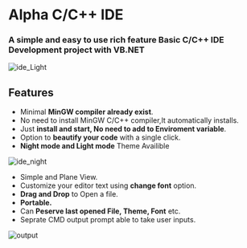 # Alpha C/C++ IDE
### A simple and easy to use rich feature Basic C/C++ IDE Development project with VB.NET

 ![ide_Light](https://user-images.githubusercontent.com/70005117/197515152-c52d48c2-8fdd-4c0b-bdc8-225a54ce2ebd.jpg)

## Features
* Minimal __MinGW compiler already exist__.
* No need to install MinGW C/C++ compiler,It automatically installs. 
* Just __install and start, No need to add to Enviroment variable__.
* Option to __beautify your code__ with a single click.
* __Night mode and Light mode__ Theme Availible

![ide_night](https://user-images.githubusercontent.com/70005117/197516149-2db10ee7-a590-4d57-ab13-607c16b969f4.jpg)

* Simple and Plane View.
* Customize your editor text using __change font__ option.
* __Drag and Drop__ to Open a file.
* __Portable.__
* Can __Peserve last opened File, Theme, Font__ etc.
* Seprate CMD output prompt able to take user inputs.

![output](https://user-images.githubusercontent.com/70005117/197516108-55734560-1882-4a66-b7c9-16adec2c9664.jpg)
